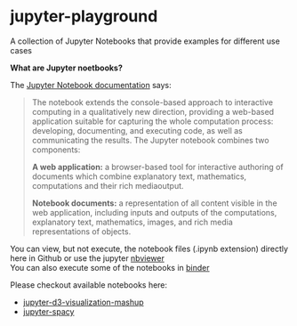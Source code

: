 # jupyter-playground

A collection of Jupyter Notebooks that provide examples for different use cases 

**What are Jupyter noetbooks?**

The [Jupyter Notebook documentation] says:
>The notebook extends the console-based approach to interactive computing in a qualitatively new direction, providing a web-based application suitable for capturing the whole computation process: developing, documenting, and executing code, as well as communicating the results. The Jupyter notebook combines two components:
>
>**A web application:** a browser-based tool for interactive authoring of documents which combine explanatory text, mathematics, computations and their rich mediaoutput.
>
>**Notebook documents:** a representation of all content visible in the web application, including inputs and outputs of the computations, explanatory text, mathematics, images, and rich media representations of objects. 

You can view, but not execute, the notebook files (.ipynb extension) directly here in Github or use the jupyter [nbviewer] \
You can also execute some of the notebooks in [binder] 

Please checkout available notebooks here:
- [jupyter-d3-visualization-mashup]
- [jupyter-spacy]

[jupyter-d3-visualization-mashup]: https://github.com/piazzablu/jupyter-playground/tree/master/jupyter-d3-visualization-mashup
[nbviewer]: https://nbviewer.jupyter.org/
[binder]: https://mybinder.org/v2/gh/piazzablu/jupyter-playground/master
[Jupyter Notebook documentation]: https://jupyter-notebook.readthedocs.io/en/stable/index.html
[jupyter-spacy]: https://github.com/piazzablu/jupyter-playground/tree/master/jupyter-spacy
